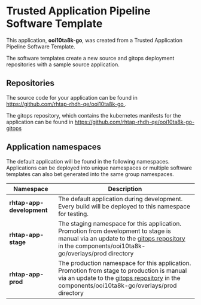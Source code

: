 # Trusted Application Pipeline Software Template

This application, **ooi10ta8k-go**, was created from a Trusted Application Pipeline Software Template.

The software templates create a new source and gitops deployment repositories with a sample source application. 

## Repositories

The source code for your application can be found in [https://github.com/rhtap-rhdh-qe/ooi10ta8k-go ](https://github.com/rhtap-rhdh-qe/ooi10ta8k-go ).
 
The gitops repository, which contains the kubernetes manifests for the application can be found in 
[https://github.com/rhtap-rhdh-qe/ooi10ta8k-go-gitops ](https://github.com/rhtap-rhdh-qe/ooi10ta8k-go-gitops ) 

## Application namespaces 

The default application will be found in the following namespaces. Applications can be deployed into unique namespaces or multiple software templates can also bet generated into the same group namespaces.  

|  Namespace   |  Description   |  
| -------- | -------- |   
| **rhtap-app-development** | The default application during development. Every build will be deployed to this namespace for testing. | 
| **rhtap-app-stage** | The staging namespace for this application. Promotion from development to stage is manual via an update to the [gitops repository](https://github.com/rhtap-rhdh-qe/ooi10ta8k-go-gitops ) in the components/ooi10ta8k-go/overlays/prod directory |  
| **rhtap-app-prod** | The production namespace for this application. Promotion from stage to production is manual via an update to the [gitops repository](https://github.com/rhtap-rhdh-qe/ooi10ta8k-go-gitops ) in the components/ooi10ta8k-go/overlays/prod directory | 